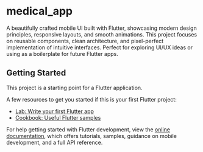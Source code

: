 # medical_app
A beautifully crafted mobile UI built with Flutter, showcasing modern design principles, responsive layouts, and smooth animations. This project focuses on reusable components, clean architecture, and pixel-perfect implementation of intuitive interfaces. Perfect for exploring UI/UX ideas or using as a boilerplate for future Flutter apps.

## Getting Started

This project is a starting point for a Flutter application.

A few resources to get you started if this is your first Flutter project:

- [Lab: Write your first Flutter app](https://docs.flutter.dev/get-started/codelab)
- [Cookbook: Useful Flutter samples](https://docs.flutter.dev/cookbook)

For help getting started with Flutter development, view the
[online documentation](https://docs.flutter.dev/), which offers tutorials,
samples, guidance on mobile development, and a full API reference.

